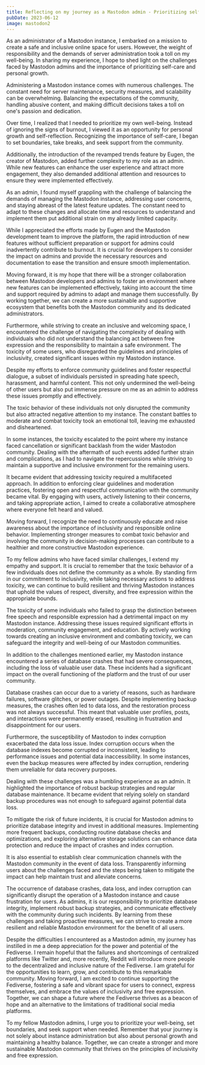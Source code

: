 ```yaml
---
title: Reflecting on my journey as a Mastodon admin - Prioritizing self-care and growth
pubDate: 2023-06-12
image: mastodon2
---
```


As an administrator of a Mastodon instance, I embarked on a mission to create a safe and inclusive online space for users. However, the weight of responsibility and the demands of server administration took a toll on my well-being. In sharing my experience, I hope to shed light on the challenges faced by Mastodon admins and the importance of prioritizing self-care and personal growth.

Administering a Mastodon instance comes with numerous challenges. The constant need for server maintenance, security measures, and scalability can be overwhelming. Balancing the expectations of the community, handling abusive content, and making difficult decisions takes a toll on one's passion and dedication.

Over time, I realized that I needed to prioritize my own well-being. Instead of ignoring the signs of burnout, I viewed it as an opportunity for personal growth and self-reflection. Recognizing the importance of self-care, I began to set boundaries, take breaks, and seek support from the community.

Additionally, the introduction of the revamped trends feature by Eugen, the creator of Mastodon, added further complexity to my role as an admin. While new features can enhance the user experience and attract more engagement, they also demanded additional attention and resources to ensure they were implemented effectively.

As an admin, I found myself grappling with the challenge of balancing the demands of managing the Mastodon instance, addressing user concerns, and staying abreast of the latest feature updates. The constant need to adapt to these changes and allocate time and resources to understand and implement them put additional strain on my already limited capacity.

While I appreciated the efforts made by Eugen and the Mastodon development team to improve the platform, the rapid introduction of new features without sufficient preparation or support for admins could inadvertently contribute to burnout. It is crucial for developers to consider the impact on admins and provide the necessary resources and documentation to ease the transition and ensure smooth implementation.

Moving forward, it is my hope that there will be a stronger collaboration between Mastodon developers and admins to foster an environment where new features can be implemented effectively, taking into account the time and support required by admins to adapt and manage them successfully. By working together, we can create a more sustainable and supportive ecosystem that benefits both the Mastodon community and its dedicated administrators.

Furthermore, while striving to create an inclusive and welcoming space, I encountered the challenge of navigating the complexity of dealing with individuals who did not understand the balancing act between free expression and the responsibility to maintain a safe environment. The toxicity of some users, who disregarded the guidelines and principles of inclusivity, created significant issues within my Mastodon instance.

Despite my efforts to enforce community guidelines and foster respectful dialogue, a subset of individuals persisted in spreading hate speech, harassment, and harmful content. This not only undermined the well-being of other users but also put immense pressure on me as an admin to address these issues promptly and effectively.

The toxic behavior of these individuals not only disrupted the community but also attracted negative attention to my instance. The constant battles to moderate and combat toxicity took an emotional toll, leaving me exhausted and disheartened.

In some instances, the toxicity escalated to the point where my instance faced cancellation or significant backlash from the wider Mastodon community. Dealing with the aftermath of such events added further strain and complications, as I had to navigate the repercussions while striving to maintain a supportive and inclusive environment for the remaining users.

It became evident that addressing toxicity required a multifaceted approach. In addition to enforcing clear guidelines and moderation practices, fostering open and respectful communication with the community became vital. By engaging with users, actively listening to their concerns, and taking appropriate action, I aimed to create a collaborative atmosphere where everyone felt heard and valued.

Moving forward, I recognize the need to continuously educate and raise awareness about the importance of inclusivity and responsible online behavior. Implementing stronger measures to combat toxic behavior and involving the community in decision-making processes can contribute to a healthier and more constructive Mastodon experience.

To my fellow admins who have faced similar challenges, I extend my empathy and support. It is crucial to remember that the toxic behavior of a few individuals does not define the community as a whole. By standing firm in our commitment to inclusivity, while taking necessary actions to address toxicity, we can continue to build resilient and thriving Mastodon instances that uphold the values of respect, diversity, and free expression within the appropriate bounds.

The toxicity of some individuals who failed to grasp the distinction between free speech and responsible expression had a detrimental impact on my Mastodon instance. Addressing these issues required significant efforts in moderation, community engagement, and education. By actively working towards creating an inclusive environment and combating toxicity, we can safeguard the integrity and well-being of our Mastodon communities.

In addition to the challenges mentioned earlier, my Mastodon instance encountered a series of database crashes that had severe consequences, including the loss of valuable user data. These incidents had a significant impact on the overall functioning of the platform and the trust of our user community.

Database crashes can occur due to a variety of reasons, such as hardware failures, software glitches, or power outages. Despite implementing backup measures, the crashes often led to data loss, and the restoration process was not always successful. This meant that valuable user profiles, posts, and interactions were permanently erased, resulting in frustration and disappointment for our users.

Furthermore, the susceptibility of Mastodon to index corruption exacerbated the data loss issue. Index corruption occurs when the database indexes become corrupted or inconsistent, leading to performance issues and potential data inaccessibility. In some instances, even the backup measures were affected by index corruption, rendering them unreliable for data recovery purposes.

Dealing with these challenges was a humbling experience as an admin. It highlighted the importance of robust backup strategies and regular database maintenance. It became evident that relying solely on standard backup procedures was not enough to safeguard against potential data loss.

To mitigate the risk of future incidents, it is crucial for Mastodon admins to prioritize database integrity and invest in additional measures. Implementing more frequent backups, conducting routine database checks and optimizations, and exploring alternative storage solutions can enhance data protection and reduce the impact of crashes and index corruption.

It is also essential to establish clear communication channels with the Mastodon community in the event of data loss. Transparently informing users about the challenges faced and the steps being taken to mitigate the impact can help maintain trust and alleviate concerns.

The occurrence of database crashes, data loss, and index corruption can significantly disrupt the operation of a Mastodon instance and cause frustration for users. As admins, it is our responsibility to prioritize database integrity, implement robust backup strategies, and communicate effectively with the community during such incidents. By learning from these challenges and taking proactive measures, we can strive to create a more resilient and reliable Mastodon environment for the benefit of all users.

Despite the difficulties I encountered as a Mastodon admin, my journey has instilled in me a deep appreciation for the power and potential of the Fediverse. I remain hopeful that the failures and shortcomings of centralized platforms like Twitter and, more recently, Reddit will introduce more people to the decentralized and inclusive nature of the Fediverse. I am grateful for the opportunities to learn, grow, and contribute to this remarkable community. Moving forward, I am excited to continue supporting the Fediverse, fostering a safe and vibrant space for users to connect, express themselves, and embrace the values of inclusivity and free expression. Together, we can shape a future where the Fediverse thrives as a beacon of hope and an alternative to the limitations of traditional social media platforms.

To my fellow Mastodon admins, I urge you to prioritize your well-being, set boundaries, and seek support when needed. Remember that your journey is not solely about instance administration but also about personal growth and maintaining a healthy balance. Together, we can create a stronger and more sustainable Mastodon community that thrives on the principles of inclusivity and free expression.